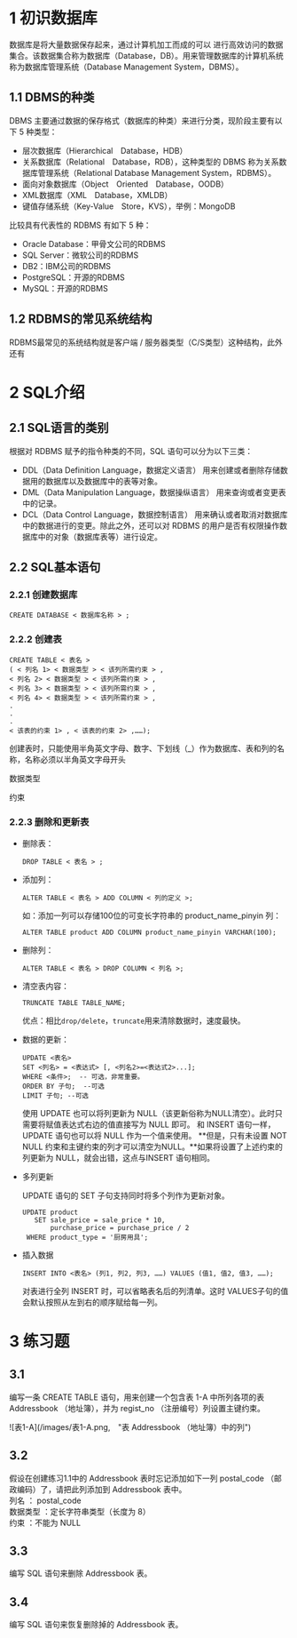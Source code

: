 # 1 初识数据库

数据库是将大量数据保存起来，通过计算机加工而成的可以 进行高效访问的数据集合。该数据集合称为数据库（Database，DB）。用来管理数据库的计算机系统称为数据库管理系统（Database Management System，DBMS）。

## 1.1 DBMS的种类


DBMS 主要通过数据的保存格式（数据库的种类）来进行分类，现阶段主要有以下 5 种类型：  

- 层次数据库（Hierarchical Database，HDB）  
- 关系数据库（Relational Database，RDB），这种类型的 DBMS 称为关系数据库管理系统（Relational Database Management System，RDBMS）。  
- 面向对象数据库（Object Oriented Database，OODB）  
- XML数据库（XML Database，XMLDB）  
- 键值存储系统（Key-Value Store，KVS），举例：MongoDB  

比较具有代表性的 RDBMS 有如下 5 种：  

  * Oracle Database：甲骨文公司的RDBMS
  * SQL Server：微软公司的RDBMS
  * DB2：IBM公司的RDBMS
  * PostgreSQL：开源的RDBMS
  * MySQL：开源的RDBMS

## 1.2 RDBMS的常见系统结构

RDBMS最常见的系统结构就是客户端 / 服务器类型（C/S类型）这种结构，此外还有

# 2 SQL介绍

##  2.1 SQL语言的类别

根据对 RDBMS 赋予的指令种类的不同，SQL 语句可以分为以下三类：

- DDL（Data Definition Language，数据定义语言） 用来创建或者删除存储数据用的数据库以及数据库中的表等对象。
- DML（Data Manipulation Language，数据操纵语言） 用来查询或者变更表中的记录。
- DCL（Data Control Language，数据控制语言） 用来确认或者取消对数据库中的数据进行的变更。除此之外，还可以对 RDBMS 的用户是否有权限操作数据库中的对象（数据库表等）进行设定。

## 2.2 SQL基本语句

### 2.2.1 创建数据库

    CREATE DATABASE < 数据库名称 > ;
    
### 2.2.2 创建表

    CREATE TABLE < 表名 >
    ( < 列名 1> < 数据类型 > < 该列所需约束 > ,
    < 列名 2> < 数据类型 > < 该列所需约束 > ,
    < 列名 3> < 数据类型 > < 该列所需约束 > ,
    < 列名 4> < 数据类型 > < 该列所需约束 > ,
    .
    .
    .
    < 该表的约束 1> , < 该表的约束 2> ,……);
    
创建表时，只能使用半角英文字母、数字、下划线（_）作为数据库、表和列的名称，名称必须以半角英文字母开头

数据类型

约束

### 2.2.3 删除和更新表

- 删除表：

      DROP TABLE < 表名 > ;

- 添加列：

      ALTER TABLE < 表名 > ADD COLUMN < 列的定义 >;

  如：添加一列可以存储100位的可变长字符串的 product_name_pinyin 列：

      ALTER TABLE product ADD COLUMN product_name_pinyin VARCHAR(100);

- 删除列：
      
      ALTER TABLE < 表名 > DROP COLUMN < 列名 >;

- 清空表内容：

      TRUNCATE TABLE TABLE_NAME;

  优点：相比`drop/delete`，`truncate`用来清除数据时，速度最快。

- 数据的更新：

      UPDATE <表名>
      SET <列名> = <表达式> [, <列名2>=<表达式2>...];  
      WHERE <条件>;  -- 可选，非常重要。
      ORDER BY 子句;  --可选
      LIMIT 子句; --可选

  使用 UPDATE 也可以将列更新为 NULL（该更新俗称为NULL清空）。此时只需要将赋值表达式右边的值直接写为 NULL 即可。
  和 INSERT 语句一样， UPDATE 语句也可以将 NULL 作为一个值来使用。
  **但是，只有未设置 NOT NULL 约束和主键约束的列才可以清空为NULL。**如果将设置了上述约束的列更新为 NULL，就会出错，这点与INSERT 语句相同。

- 多列更新

  UPDATE 语句的 SET 子句支持同时将多个列作为更新对象。

      UPDATE product
         SET sale_price = sale_price * 10,
             purchase_price = purchase_price / 2
       WHERE product_type = '厨房用具';  

- 插入数据

      INSERT INTO <表名> (列1, 列2, 列3, ……) VALUES (值1, 值2, 值3, ……);  
      
  对表进行全列 INSERT 时，可以省略表名后的列清单。这时 VALUES子句的值会默认按照从左到右的顺序赋给每一列。
  
# 3 练习题

## 3.1 

编写一条 CREATE TABLE 语句，用来创建一个包含表 1-A 中所列各项的表 Addressbook （地址簿），并为 regist_no （注册编号）列设置主键约束。

![表1-A](/images/表1-A.png,　"表 Addressbook （地址簿）中的列")

## 3.2

假设在创建练习1.1中的 Addressbook 表时忘记添加如下一列 postal_code （邮政编码）了，请把此列添加到 Addressbook 表中。  
列名 ： postal_code  
数据类型 ：定长字符串类型（长度为 8）  
约束 ：不能为 NULL

## 3.3

编写 SQL 语句来删除 Addressbook 表。

## 3.4

编写 SQL 语句来恢复删除掉的 Addressbook 表。
